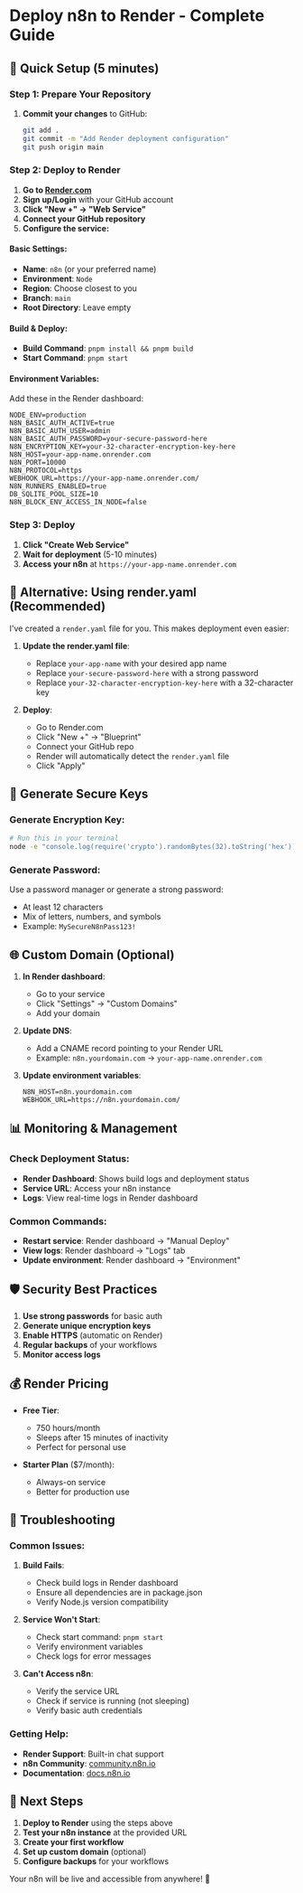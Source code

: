 # Deploy n8n to Render - Complete Guide

## 🚀 Quick Setup (5 minutes)

### Step 1: Prepare Your Repository

1. **Commit your changes** to GitHub:
   ```bash
   git add .
   git commit -m "Add Render deployment configuration"
   git push origin main
   ```

### Step 2: Deploy to Render

1. **Go to [Render.com](https://render.com)**
2. **Sign up/Login** with your GitHub account
3. **Click "New +" → "Web Service"**
4. **Connect your GitHub repository**
5. **Configure the service:**

#### Basic Settings:
- **Name**: `n8n` (or your preferred name)
- **Environment**: `Node`
- **Region**: Choose closest to you
- **Branch**: `main`
- **Root Directory**: Leave empty

#### Build & Deploy:
- **Build Command**: `pnpm install && pnpm build`
- **Start Command**: `pnpm start`

#### Environment Variables:
Add these in the Render dashboard:

```
NODE_ENV=production
N8N_BASIC_AUTH_ACTIVE=true
N8N_BASIC_AUTH_USER=admin
N8N_BASIC_AUTH_PASSWORD=your-secure-password-here
N8N_ENCRYPTION_KEY=your-32-character-encryption-key-here
N8N_HOST=your-app-name.onrender.com
N8N_PORT=10000
N8N_PROTOCOL=https
WEBHOOK_URL=https://your-app-name.onrender.com/
N8N_RUNNERS_ENABLED=true
DB_SQLITE_POOL_SIZE=10
N8N_BLOCK_ENV_ACCESS_IN_NODE=false
```

### Step 3: Deploy

1. **Click "Create Web Service"**
2. **Wait for deployment** (5-10 minutes)
3. **Access your n8n** at `https://your-app-name.onrender.com`

## 🔧 Alternative: Using render.yaml (Recommended)

I've created a `render.yaml` file for you. This makes deployment even easier:

1. **Update the render.yaml file**:
   - Replace `your-app-name` with your desired app name
   - Replace `your-secure-password-here` with a strong password
   - Replace `your-32-character-encryption-key-here` with a 32-character key

2. **Deploy**:
   - Go to Render.com
   - Click "New +" → "Blueprint"
   - Connect your GitHub repo
   - Render will automatically detect the `render.yaml` file
   - Click "Apply"

## 🔑 Generate Secure Keys

### Generate Encryption Key:
```bash
# Run this in your terminal
node -e "console.log(require('crypto').randomBytes(32).toString('hex'))"
```

### Generate Password:
Use a password manager or generate a strong password:
- At least 12 characters
- Mix of letters, numbers, and symbols
- Example: `MySecureN8nPass123!`

## 🌐 Custom Domain (Optional)

1. **In Render dashboard**:
   - Go to your service
   - Click "Settings" → "Custom Domains"
   - Add your domain

2. **Update DNS**:
   - Add a CNAME record pointing to your Render URL
   - Example: `n8n.yourdomain.com` → `your-app-name.onrender.com`

3. **Update environment variables**:
   ```
   N8N_HOST=n8n.yourdomain.com
   WEBHOOK_URL=https://n8n.yourdomain.com/
   ```

## 📊 Monitoring & Management

### Check Deployment Status:
- **Render Dashboard**: Shows build logs and deployment status
- **Service URL**: Access your n8n instance
- **Logs**: View real-time logs in Render dashboard

### Common Commands:
- **Restart service**: Render dashboard → "Manual Deploy"
- **View logs**: Render dashboard → "Logs" tab
- **Update environment**: Render dashboard → "Environment"

## 🛡️ Security Best Practices

1. **Use strong passwords** for basic auth
2. **Generate unique encryption keys**
3. **Enable HTTPS** (automatic on Render)
4. **Regular backups** of your workflows
5. **Monitor access logs**

## 💰 Render Pricing

- **Free Tier**:
  - 750 hours/month
  - Sleeps after 15 minutes of inactivity
  - Perfect for personal use

- **Starter Plan** ($7/month):
  - Always-on service
  - Better for production use

## 🚨 Troubleshooting

### Common Issues:

1. **Build Fails**:
   - Check build logs in Render dashboard
   - Ensure all dependencies are in package.json
   - Verify Node.js version compatibility

2. **Service Won't Start**:
   - Check start command: `pnpm start`
   - Verify environment variables
   - Check logs for error messages

3. **Can't Access n8n**:
   - Verify the service URL
   - Check if service is running (not sleeping)
   - Verify basic auth credentials

### Getting Help:
- **Render Support**: Built-in chat support
- **n8n Community**: [community.n8n.io](https://community.n8n.io)
- **Documentation**: [docs.n8n.io](https://docs.n8n.io)

## 🎯 Next Steps

1. **Deploy to Render** using the steps above
2. **Test your n8n instance** at the provided URL
3. **Create your first workflow**
4. **Set up custom domain** (optional)
5. **Configure backups** for your workflows

Your n8n will be live and accessible from anywhere! 🎉
